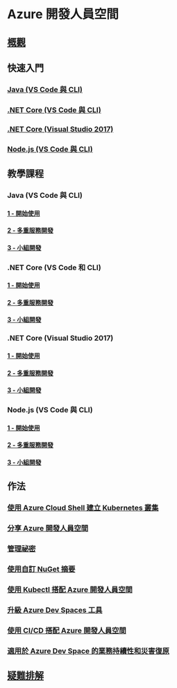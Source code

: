 # Azure 開發人員空間
## [概觀](index.yml)

## 快速入門
### [Java (VS Code 與 CLI)](quickstart-java.md)
### [.NET Core (VS Code 與 CLI)](quickstart-netcore.md)
### [.NET Core (Visual Studio 2017)](quickstart-netcore-visualstudio.md)
### [Node.js (VS Code 與 CLI)](quickstart-nodejs.md)

## 教學課程
### Java (VS Code 與 CLI)
#### [1 - 開始使用](get-started-java.md)
#### [2 - 多重服務開發](multi-service-java.md)
#### [3 - 小組開發](team-development-java.md)
### .NET Core (VS Code 和 CLI)
#### [1 - 開始使用](get-started-netcore.md)
#### [2 - 多重服務開發](multi-service-netcore.md)
#### [3 - 小組開發](team-development-netcore.md)
### .NET Core (Visual Studio 2017)
#### [1 - 開始使用](get-started-netcore-visualstudio.md)
#### [2 - 多重服務開發](multi-service-netcore-visualstudio.md)
#### [3 - 小組開發](team-development-netcore-visualstudio.md)
### Node.js (VS Code 與 CLI)
#### [1 - 開始使用](get-started-nodejs.md)
#### [2 - 多重服務開發](multi-service-nodejs.md)
#### [3 - 小組開發](team-development-nodejs.md)

## 作法
### [使用 Azure Cloud Shell 建立 Kubernetes 叢集](how-to/create-cluster-cloud-shell.md)
### [分享 Azure 開發人員空間](how-to/share-dev-spaces.md)
### [管理祕密](how-to/manage-secrets.md)
### [使用自訂 NuGet 摘要](how-to/use-custom-nuget-feed.md)
### [使用 Kubectl 搭配 Azure 開發人員空間](how-to/use-kubectl-with-azure-dev-spaces.md)
### [升級 Azure Dev Spaces 工具](how-to/upgrade-tools.md)
### [使用 CI/CD 搭配 Azure 開發人員空間](how-to/setup-cicd.md)
### [適用於 Azure Dev Space 的業務持續性和災害復原](how-to/dev-spaces-business-continuity.md)

## [疑難排解](troubleshooting.md)
